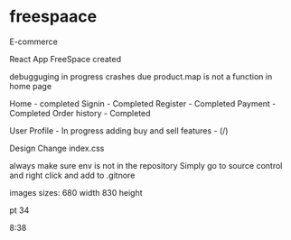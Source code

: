 # freespaace
E-commerce

React App FreeSpace created 

debugguging in progress
crashes due product.map is not a function in home page

Home - completed
Signin - Completed
Register - Completed
Payment - Completed
Order history - Completed

User Profile - In progress
adding buy and sell features - (/)

Design Change index.css


always make sure env is not in the repository 
Simply go to source control and right click and add to .gitnore



images sizes:
680 width 830 height

pt 34

8:38